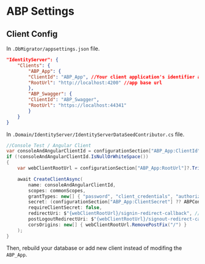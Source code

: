# ABP Settings

## Client Config

In `.DbMigrator/appsettings.json` file.

```json
"IdentityServer": {
    "Clients": {
        "ABP_App": {
        "ClientId": "ABP_App", //Your client application's identifier as registered with the OIDC/OAuth2 provider.
        "RootUrl": "http://localhost:4200" //app base url
        },
        "ABP_Swagger": {
        "ClientId": "ABP_Swagger",
        "RootUrl": "https://localhost:44341"
        }
    }
}
```

In `.Domain/IdentityServer/IdentityServerDataSeedContributor.cs` file.

```csharp
//Console Test / Angular Client
var consoleAndAngularClientId = configurationSection["ABP_App:ClientId"];
if (!consoleAndAngularClientId.IsNullOrWhiteSpace())
{
    var webClientRootUrl = configurationSection["ABP_App:RootUrl"]?.TrimEnd('/');

    await CreateClientAsync(
        name: consoleAndAngularClientId,
        scopes: commonScopes,
        grantTypes: new[] { "password", "client_credentials", "authorization_code" },
        secret: (configurationSection["ABP_App:ClientSecret"] ?? ABPConsts.DefaultClientSecret).Sha256(),
        requireClientSecret: false,
        redirectUri: $"{webClientRootUrl}/signin-redirect-callback", //The redirect URI of your client application to receive a response from the OIDC/OAuth2 provider.
        postLogoutRedirectUri: $"{webClientRootUrl}/signout-redirect-callback", //The redirect URI of your client application to receive a response from the OIDC/OAuth2 provider.
        corsOrigins: new[] { webClientRootUrl.RemovePostFix("/") }
    );
}
```

Then, rebuild your database or add new client instead of modifing the `ABP_App`.
